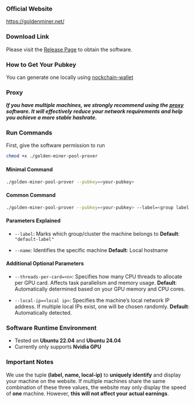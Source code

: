 ### Official Website
https://goldenminer.net/


### Download Link
Please visit the [Release Page](https://github.com/GoldenMinerNetwork/golden-miner-nockchain-gpu-miner/releases) to obtain the software.


### How to Get Your Pubkey
You can generate one locally using [nockchain-wallet](https://github.com/zorp-corp/nockchain?tab=readme-ov-file#install-wallet)

### Proxy
***If you have multiple machines, we strongly recommend using the [proxy](https://github.com/GoldenMinerNetwork/golden-miner-nockchain-gpu-miner/blob/main/proxy.md) software. It will effectively reduce your network requirements and help you achieve a more stable hashrate.***

### Run Commands
First, give the software permission to run
```bash
chmod +x ./golden-miner-pool-prover
```

#### Minimal Command
```bash
./golden-miner-pool-prover --pubkey=<your-pubkey>
```

#### Common Command
```bash
./golden-miner-pool-prover --pubkey=<your-pubkey> --label=<group label of machine> --name=<machine name>
```

#### Parameters Explained

- `--label`: Marks which group/cluster the machine belongs to
  **Default**: `"default-label"`

- `--name`: Identifies the specific machine
  **Default**: Local hostname

#### Additional Optional Parameters
- `--threads-per-card=<n>`:
  Specifies how many CPU threads to allocate per GPU card.
  Affects task parallelism and memory usage.
  **Default**: Automatically determined based on your GPU memory and CPU cores.

- `--local-ip=<local ip>`:
  Specifies the machine’s local network IP address.
  If multiple local IPs exist, one will be chosen randomly.
  **Default**: Automatically detected.


### Software Runtime Environment
- Tested on **Ubuntu 22.04** and **Ubuntu 24.04**
- Currently only supports **Nvidia GPU**


### Important Notes
We use the tuple **(label, name, local-ip)** to **uniquely identify** and display your machine on the website.
If multiple machines share the same combination of these three values,
the website may only display the speed of **one** machine.
However, **this will not affect your actual earnings**.
